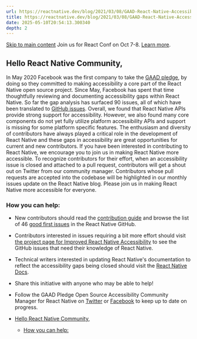 ```yaml
---
url: https://reactnative.dev/blog/2021/03/08/GAAD-React-Native-Accessibility
title: https://reactnative.dev/blog/2021/03/08/GAAD-React-Native-Accessibility
date: 2025-05-10T20:54:13.300340
depth: 2
---
```


[Skip to main content](https://reactnative.dev/blog/2021/03/08/GAAD-React-Native-Accessibility#__docusaurus_skipToContent_fallback)
Join us for React Conf on Oct 7-8. [Learn more](https://conf.react.dev).
## Hello React Native Community,[​](https://reactnative.dev/blog/2021/03/08/GAAD-React-Native-Accessibility#hello-react-native-community "Direct link to Hello React Native Community,")
In May 2020 Facebook was the first company to take the [GAAD pledge](https://diamond.la/GAADPledge/), by doing so they committed to making accessibility a core part of the React Native open source project. Since May, Facebook has spent that time thoughtfully reviewing and documenting accessibility gaps within React Native. So far the gap analysis has surfaced 90 issues, all of which have been translated to [GitHub issues](https://github.com/facebook/react-native/projects/15).
Overall, we found that React Native APIs provide strong support for accessibility. However, we also found many core components do not yet fully utilize platform accessibility APIs and support is missing for some platform specific features.
The enthusiasm and diversity of contributors have always played a critical role in the development of React Native and these gaps in accessibility are great opportunities for current and new contributors. If you have been interested in contributing to React Native, we encourage you to join us in making React Native more accessible.
To recognize contributors for their effort, when an accessibility issue is closed and attached to a pull request, contributors will get a shout out on Twitter from our community manager. Contributors whose pull requests are accepted into the codebase will be highlighted in our monthly issues update on the React Native blog.
Please join us in making React Native more accessible for everyone.
### How you can help:[​](https://reactnative.dev/blog/2021/03/08/GAAD-React-Native-Accessibility#how-you-can-help "Direct link to How you can help:")
  * New contributors should read the [contribution guide](https://github.com/facebook/react-native/blob/master/CONTRIBUTING.md) and browse the list of 46 [good first issues](https://github.com/facebook/react-native/issues?q=is%3Aopen+is%3Aissue+label%3A%22Good+first+issue%22+label%3AAccessibility) in the React Native GitHub.
  * Contributors interested in issues requiring a bit more effort should visit [the project page for Improved React Native Accessibility](https://github.com/facebook/react-native/projects/15) to see the GitHub issues that need their knowledge of React Native.
  * Technical writers interested in updating React Native's documentation to reflect the accessibility gaps being closed should visit the [React Native Docs](https://github.com/facebook/react-native-website#-overview).
  * Share this initiative with anyone who may be able to help!
  * Follow the GAAD Pledge Open Source Accessibility Community Manager for React Native on [Twitter](https://twitter.com/alexmarlette) or [Facebook](https://www.facebook.com/React-Native-Open-Source-Accessibility-Community-Manager-102732258549941) to keep up to date on progress.


  * [Hello React Native Community,](https://reactnative.dev/blog/2021/03/08/GAAD-React-Native-Accessibility#hello-react-native-community)
    * [How you can help:](https://reactnative.dev/blog/2021/03/08/GAAD-React-Native-Accessibility#how-you-can-help)



